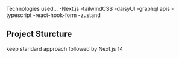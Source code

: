 Technologies  used... 
-Next.js
-tailwindCSS
-daisyUI
-graphql apis
-typescript
-react-hook-form 
-zustand

## Project Sturcture 

keep standard approach followed by Next.js 14




